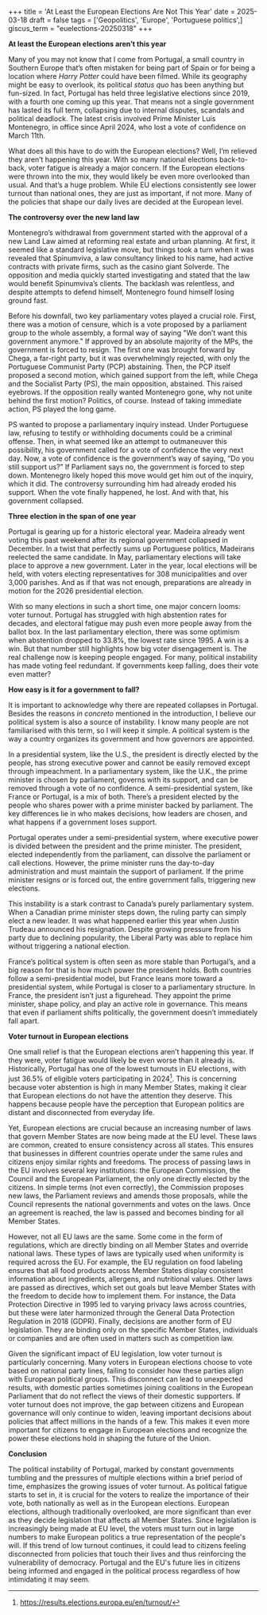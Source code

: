 +++
title = 'At Least the European Elections Are Not This Year'
date = 2025-03-18
draft = false
tags = ['Geopolitics', 'Europe', 'Portuguese politics',]
giscus_term = "euelections-20250318"
+++

**At least the European elections aren’t this year**

Many of you may not know that I come from Portugal, a small country in Southern Europe that’s often mistaken for being part of Spain or for being a location where *Harry Potter* could have been filmed. While its geography might be easy to overlook, its political *status quo* has been anything but fun-sized. In fact, Portugal has held three legislative elections since 2019, with a fourth one coming up this year. That means not a single government has lasted its full term, collapsing due to internal disputes, scandals and political deadlock. The latest crisis involved Prime Minister Luís Montenegro, in office since April 2024, who lost  a vote of confidence on March 11th.

What does all this have to do with the European elections? Well, I’m relieved they aren’t happening this year. With so many national elections back-to-back, voter fatigue is already a major concern. If the European elections were thrown into the mix, they would likely be even more overlooked than usual. And that’s a huge problem. While EU elections consistently see lower turnout than national ones, they are just as important, if not more. Many of the policies that shape our daily lives are decided at the European level.

**The controversy over the new land law**

Montenegro’s withdrawal from government started with the approval of a new Land Law aimed at reforming real estate and urban planning. At first, it seemed like a standard legislative move, but things took a turn when it was revealed that Spinumviva, a law consultancy linked to his name, had active contracts with private firms, such as the casino giant Solverde. The opposition and media quickly started investigating and stated that the law would benefit Spinumviva’s clients. The backlash was relentless, and despite attempts to defend himself, Montenegro found himself losing ground fast.

Before his downfall, two key parliamentary votes played a crucial role. First, there was a motion of censure, which is a vote proposed by a parliament group to the whole assembly, a formal way of saying "We don’t want this government anymore." If approved by an absolute majority of the MPs, the government is forced to resign. The first one was brought forward by Chega, a far-right party, but it was overwhelmingly rejected, with only the Portuguese Communist Party (PCP) abstaining. Then, the PCP itself proposed a second motion, which gained support from the left, while Chega and the Socialist Party (PS), the main opposition, abstained. This raised eyebrows. If the opposition really wanted Montenegro gone, why not unite behind the first motion? Politics, of course. Instead of taking immediate action, PS played the long game. 

PS wanted to propose a parliamentary inquiry instead. Under Portuguese law, refusing to testify or withholding documents could be a criminal offense. Then, in what seemed like an attempt to outmaneuver this possibility, his government called for a vote of confidence the very next day. Now, a vote of confidence is the government’s way of saying, “Do you still support us?” If Parliament says no, the government is forced to step down. Montenegro likely hoped this move would get him out of the inquiry, which it did. The controversy surrounding him had already eroded his support. When the vote finally happened, he lost. And with that, his government collapsed.

**Three election in the span of one year**

Portugal is gearing up for a historic electoral year. Madeira already went voting this past weekend after its regional government collapsed in December. In a twist that perfectly sums up Portuguese politics, Madeirans reelected the same candidate. In May, parliamentary elections will take place to approve a new government. Later in the year, local elections will be held, with voters electing representatives for 308 municipalities and over 3,000 parishes. And as if that was not enough, preparations are already in motion for the 2026 presidential election.

With so many elections in such a short time, one major concern looms: voter turnout. Portugal has struggled with high abstention rates for decades, and electoral fatigue may push even more people away from the ballot box. In the last parliamentary election, there was some optimism when abstention dropped to 33.8%, the lowest rate since 1995\. A win is a win. But that number still highlights how big voter disengagement is. The real challenge now is keeping people engaged. For many, political instability has made voting feel redundant. If governments keep falling, does their vote even matter? 

**How easy is it for a government to fall?**

It is important to acknowledge why there are repeated collapses in Portugal. Besides the reasons *in concreto* mentioned in the introduction, I believe our political system is also a source of instability. I know many people are not familiarised with this term, so I will keep it simple. A political system is the way a country organizes its government and how governors are appointed. 

In a presidential system, like the U.S., the president is directly elected by the people, has strong executive power and cannot be easily removed except through impeachment. In a parliamentary system, like the U.K., the prime minister is chosen by parliament, governs with its support, and can be removed through a vote of no confidence. A semi-presidential system, like France or Portugal, is a mix of both. There’s a president elected by the people who shares power with a prime minister backed by parliament. The key differences lie in who makes decisions, how leaders are chosen, and what happens if a government loses support.

Portugal operates under a semi-presidential system, where executive power is divided between the president and the prime minister. The president, elected independently from the parliament, can dissolve the parliament or call elections. However, the prime minister runs the day-to-day administration and must maintain the support of parliament. If the prime minister resigns or is forced out, the entire government falls, triggering new elections.

This instability is a stark contrast to Canada’s purely parliamentary system. When a Canadian prime minister steps down, the ruling party can simply elect a new leader. It was what happened earlier this year when Justin Trudeau announced his resignation. Despite growing pressure from his party due to declining popularity, the Liberal Party was able to replace him without triggering a national election.

France’s political system is often seen as more stable than Portugal’s, and a big reason for that is how much power the president holds. Both countries follow a semi-presidential model, but France leans more toward a presidential system, while Portugal is closer to a parliamentary structure. In France, the president isn’t just a figurehead. They appoint the prime minister, shape policy, and play an active role in governance. This means that even if parliament shifts politically, the government doesn’t immediately fall apart.

**Voter turnout in European elections**

One small relief is that the European elections aren’t happening this year. If they were, voter fatigue would likely be even worse than it already is. Historically, Portugal has one of the lowest turnouts in EU elections, with just 36.5% of eligible voters participating in 2024[^1]. This is concerning because voter abstention is high in many Member States, making it clear that European elections do not have the attention they deserve. This happens because people have the perception that European politics are distant and disconnected from everyday life.

Yet, European elections are crucial because an increasing number of laws that govern Member States are now being made at the EU level. These laws are common, created to ensure consistency across all states. This ensures that businesses in different countries operate under the same rules and citizens enjoy similar rights and freedoms. The process of passing laws in the EU involves several key institutions: the European Commission, the Council and the European Parliament, the only one directly elected by the citizens. In simple terms (not even correctly), the Commission proposes new laws, the Parliament reviews and amends those proposals, while the Council represents the national governments and votes on the laws. Once an agreement is reached, the law is passed and becomes binding for all Member States.

However, not all EU laws are the same. Some come in the form of regulations, which are directly binding on all Member States and override national laws. These types of laws are typically used when uniformity is required across the EU. For example, the EU regulation on food labeling ensures that all food products across Member States display consistent information about ingredients, allergens, and nutritional values. Other laws are passed as directives, which set out goals but leave Member States with the freedom to decide how to implement them. For instance, the Data Protection Directive in 1995 led to varying privacy laws across countries, but these were later harmonized through the General Data Protection Regulation in 2018 (GDPR). Finally, decisions are another form of EU legislation. They are binding only on the specific Member States, individuals or companies and are often used in matters such as competition law.

Given the significant impact of EU legislation, low voter turnout is particularly concerning. Many voters in European elections choose to vote based on national party lines, failing to consider how these parties align with European political groups. This disconnect can lead to unexpected results, with domestic parties sometimes joining coalitions in the European Parliament that do not reflect the views of their domestic supporters. If voter turnout does not improve, the gap between citizens and European governance will only continue to widen, leaving important decisions about policies that affect millions in the hands of a few. This makes it even more important for citizens to engage in European elections and recognize the power these elections hold in shaping the future of the Union.

**Conclusion**

The political instability of Portugal, marked by constant governments tumbling and the pressures of multiple elections within a brief period of time, emphasizes the growing issues of voter turnout. As political fatigue starts to set in, it is crucial for the voters to realize the importance of their vote, both nationally as well as in the European elections. European elections, although traditionally overlooked, are more significant than ever as they decide legislation that affects all Member States. Since legislation is increasingly being made at EU level, the voters must turn out in large numbers to make European politics a true representation of the people's will. If this trend of low turnout continues, it could lead to citizens feeling disconnected from policies that touch their lives and thus reinforcing the vulnerability of democracy. Portugal and the EU's future lies in citizens being informed and engaged in the political process regardless of how intimidating it may seem.

[^1]:  https://results.elections.europa.eu/en/turnout/ 
